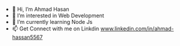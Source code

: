- 👋 Hi, I’m Ahmad Hasan
- 👀 I’m interested in Web Development 
- 🌱 I’m currently learning Node Js
- 📫 Get Connect with me on Linkdin www.linkedin.com/in/ahmad-hassan5567


<!---
ahmi5567/ahmi5567 is a ✨ special ✨ repository because its `README.md` (this file) appears on your GitHub profile.
You can click the Preview link to take a look at your changes.
--->
